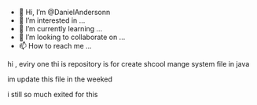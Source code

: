 - 👋 Hi, I’m @DanielAndersonn
- 👀 I’m interested in ...
- 🌱 I’m currently learning ...
- 💞️ I’m looking to collaborate on ...
- 📫 How to reach me ...

<!---
DanielAndersonn/DanielAndersonn is a ✨ special ✨ repository because its `README.md` (this file) appears on your GitHub profile.
You can click the Preview link to take a look at your changes.
--->
hi , eviry one thi is repository is for create shcool mange system file in java 

im update this file in the weeked 

i still so much exited for this 
